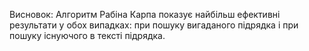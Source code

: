 Висновок: Алгоритм Рабіна Карпа показує найбільш ефективні результати у обох випадках: при пошуку вигаданого підрядка і при пошуку існуючого в тексті підрядка. 